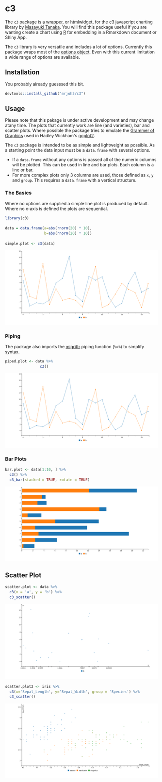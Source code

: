 # c3




The `c3` package is a wrapper, or [htmlwidget](http://www.htmlwidgets.org/), for the [c3](http://c3js.org/) javascript charting library by [Masayuki Tanaka](https://github.com/masayuki0812). You will find this package useful if you are wanting create a chart using [R](https://www.r-project.org/) for embedding in a Rmarkdown document or Shiny App.  

The `c3` library is very versatile and includes a lot of options. Currently this package wraps most of the [options object](http://c3js.org/reference.html). Even with this current limitation a wide range of options are available. 


## Installation

You probably already guesssed this bit.


```r
devtools::install_github("mrjoh3/c3")
```


## Usage

Please note that this pakage is under active development and may change atany time. The plots that currently work are line (and varieties), bar and scatter plots. Where possible the package tries to emulate the [Grammer of Graphics](https://books.google.com.au/books?id=ZiwLCAAAQBAJ&lpg=PR3&dq=inauthor%3A%22Leland%20Wilkinson%22&pg=PR3#v=onepage&q&f=false) used in Hadley Wickham's [ggplot2](http://ggplot2.org/).

The `c3` package is intended to be as simple and lightweight as possible. As a starting point the data input must be a `data.frame` with several options. 

  * If a `data.frame` without any options is passed all of the numeric columns will be plotted. This can be used in line and bar plots. Each column is a line or bar.
  * For more complex plots only 3 columns are used, those defined as `x`, `y` and `group`. This requires a `data.frame` with a vertical structure.

### The Basics

Where no options are supplied a simple line plot is produced by default. Where no x-axis is defined the plots are sequential. 


```r
library(c3)

data = data.frame(a=abs(rnorm(20) * 10),
                  b=abs(rnorm(20) * 10))

simple.plot <- c3(data)
```

![widget](img/filef0f4266176b.png)


### Piping

The package also imports the [migrittr](https://cran.r-project.org/web/packages/magrittr/vignettes/magrittr.html) piping function (`%>%`) to simplify syntax.


```r
piped.plot <- data %>%
                c3() 
```


![widget](img/filef0f6ca58733.png)


### Bar Plots


```r
bar.plot <- data[1:10, ] %>%
  c3() %>%
  c3_bar(stacked = TRUE, rotate = TRUE)
```


![widget](img/filef0f18b73154.png)


## Scatter Plot


```r
scatter.plot <- data %>%
  c3(x = 'a', y = 'b') %>%
  c3_scatter()
```


![widget](img/filef0f35b41add.png)



```r
scatter.plot2 <- iris %>%
  c3(x='Sepal_Length', y='Sepal_Width', group = 'Species') %>% 
  c3_scatter()
```


![widget](img/filef0f301a674c.png)
